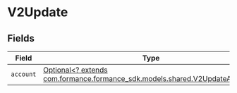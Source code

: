 # V2Update


## Fields

| Field                                                                                                                 | Type                                                                                                                  | Required                                                                                                              | Description                                                                                                           |
| --------------------------------------------------------------------------------------------------------------------- | --------------------------------------------------------------------------------------------------------------------- | --------------------------------------------------------------------------------------------------------------------- | --------------------------------------------------------------------------------------------------------------------- |
| `account`                                                                                                             | [Optional<? extends com.formance.formance_sdk.models.shared.V2UpdateAccount>](../../models/shared/V2UpdateAccount.md) | :heavy_minus_sign:                                                                                                    | N/A                                                                                                                   |